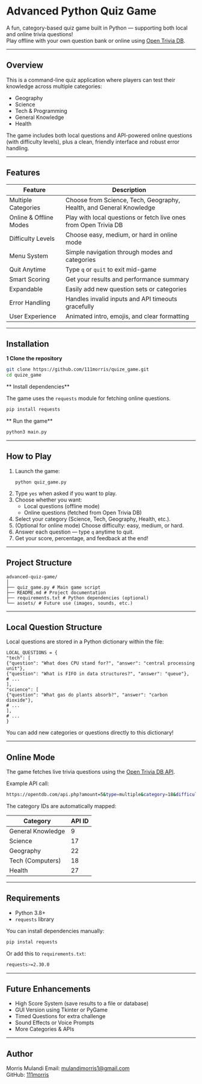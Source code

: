# Advanced Python Quiz Game

A fun, category-based quiz game built in Python — supporting both local and online trivia questions!  
Play offline with your own question bank or online using [Open Trivia DB](https://opentdb.com/).

---

## Overview

This is a command-line quiz application where players can test their knowledge across multiple categories:

-  Geography
-  Science
-  Tech & Programming
-  General Knowledge
-  Health

The game includes both local questions and API-powered online questions (with difficulty levels), plus a clean, friendly interface and robust error handling.

---

## Features

| Feature               | Description                                                                               |
|-----------------------|-------------------------------------------------------------------------------------------|
|  Multiple Categories | Choose from Science, Tech, Geography, Health, and General Knowledge                      |
|  Online & Offline Modes | Play with local questions or fetch live ones from Open Trivia DB                    |
|  Difficulty Levels       | Choose easy, medium, or hard in online mode                                     |
|  Menu System            | Simple navigation through modes and categories                                    |
|  Quit Anytime            | Type `q` or `quit` to exit mid-game                                               |
|  Smart Scoring           | Get your results and performance summary                                          |
|  Expandable              | Easily add new question sets or categories                                       |
|  Error Handling          | Handles invalid inputs and API timeouts gracefully                               |
|  User Experience         | Animated intro, emojis, and clear formatting                                      |

---

##  Installation

**1 Clone the repository**
```bash
git clone https://github.com/111morris/quize_game.git
cd quize_game
```


** Install dependencies**

The game uses the `requests` module for fetching online questions.

```bash
pip install requests
```


** Run the game**
```bash 
python3 main.py
```


---

##  How to Play

1. Launch the game:
    ```
    python quiz_game.py
    ```
2. Type `yes` when asked if you want to play.
3. Choose whether you want:
    - Local questions (offline mode)
    - Online questions (fetched from Open Trivia DB)
4. Select your category (Science, Tech, Geography, Health, etc.).
5. (Optional for online mode) Choose difficulty: easy, medium, or hard.
6. Answer each question — type `q` anytime to quit.
7. Get your score, percentage, and feedback at the end!

---

##  Project Structure

```
advanced-quiz-game/
│
├── quiz_game.py # Main game script
├── README.md # Project documentation
├── requirements.txt # Python dependencies (optional)
└── assets/ # Future use (images, sounds, etc.)
```


---

##  Local Question Structure

Local questions are stored in a Python dictionary within the file:

```
LOCAL_QUESTIONS = {
"tech": [
{"question": "What does CPU stand for?", "answer": "central processing unit"},
{"question": "What is FIFO in data structures?", "answer": "queue"},
# ...
],
"science": [
{"question": "What gas do plants absorb?", "answer": "carbon dioxide"},
# ...
],
# ...
}
```


 You can add new categories or questions directly to this dictionary!

---

##  Online Mode

The game fetches live trivia questions using the [Open Trivia DB API](https://opentdb.com/).

Example API call:

```bash
https://opentdb.com/api.php?amount=5&type=multiple&category=18&difficulty=medium
```


The category IDs are automatically mapped:

| Category              | API ID |
|-----------------------|--------|
| General Knowledge     | 9      |
| Science               | 17     |
| Geography             | 22     |
| Tech (Computers)      | 18     |
| Health                | 27     |

---

##  Requirements

- Python 3.8+
- `requests` library

You can install dependencies manually:

```bash
pip instal requests
```

Or add this to `requirements.txt`:

```bash
requests>=2.30.0
```


---

##  Future Enhancements

-  High Score System (save results to a file or database)
-  GUI Version using Tkinter or PyGame
-  Timed Questions for extra challenge
-  Sound Effects or Voice Prompts
-  More Categories & APIs

---


##  Author

Morris Mulandi
 Email: [mulandimorris1@gmail.com](mailto:mulandimorris1@gmail.com)  
 GitHub: [111morris](https://github.com/111morris)
